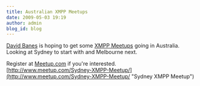 ```yaml
---
title: Australian XMPP Meetups
date: 2009-05-03 19:19
author: admin
blog_id: blog
---
```


[David Banes](http://www.linkedin.com/in/dbanes "David Banes - Chairman XMPP Standards Foundation") is hoping to get some [XMPP Meetups](http://www.meetup.com/Sydney-XMPP-Meetup/ "XMPP Meetup") going in Australia. Looking at Sydney to start with and Melbourne next.

Register at [Meetup.com](http://www.meetup.com/Sydney-XMPP-Meetup/ "XMPP Meetup") if you're interested.
[http://www.meetup.com/Sydney-XMPP-Meetup/](http://www.meetup.com/Sydney-XMPP-Meetup/ "Sydney XMPP Meetup")
